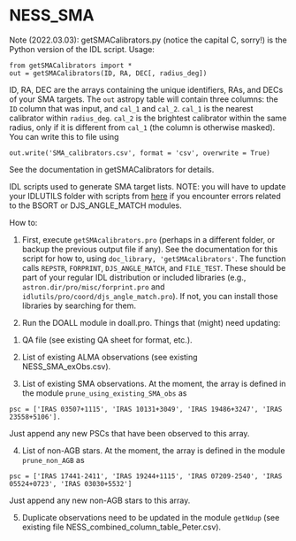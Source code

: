 # NESS_SMA

Note (2022.03.03):
getSMACalibrators.py (notice the capital C, sorry!) is the Python version of the IDL script. Usage:
```
from getSMACalibrators import *
out = getSMACalibrators(ID, RA, DEC[, radius_deg])
```
ID, RA, DEC are the arrays containing the unique identifiers, RAs, and DECs of your SMA targets. The `out` astropy table will contain three columns: the `ID` column that was input, and `cal_1` and `cal_2`. `cal_1` is the nearest calibrator within `radius_deg`. `cal_2` is the brightest calibrator within the same radius, only if it is different from `cal_1` (the column is otherwise masked).
You can write this to file using
```
out.write('SMA_calibrators.csv', format = 'csv', overwrite = True)
```
See the documentation in getSMACalibrators for details.



IDL scripts used to generate SMA target lists.
NOTE: you will have to update your IDLUTILS folder with scripts from [here](http://www.sdss3.org/dr8/software/idlutils_doc.php) if you encounter errors related to the BSORT or DJS_ANGLE_MATCH modules.

How to:
1) First, execute ```getSMAcalibrators.pro``` (perhaps in a different folder, or backup the previous output file if any). See the documentation for this script for how to, using ```doc_library, 'getSMAcalibrators'```.
The function calls ```REPSTR```, ```FORPRINT```, ```DJS_ANGLE_MATCH```, and ```FILE_TEST```. These should be part of your regular IDL distribution or included libraries (e.g., ```astron.dir/pro/misc/forprint.pro``` and ```idlutils/pro/coord/djs_angle_match.pro```). If not, you can install those libraries by searching for them.

2) Run the DOALL module in doall.pro.
Things that (might) need updating:
1. QA file (see existing QA sheet for format, etc.).

2. List of existing ALMA observations (see existing NESS_SMA_exObs.csv).

3. List of existing SMA observations. At the moment, the array is defined in the module ```prune_using_existing_SMA_obs``` as
```
psc = ['IRAS 03507+1115', 'IRAS 10131+3049', 'IRAS 19486+3247', 'IRAS 23558+5106'].
```
Just append any new PSCs that have been observed to this array.

4. List of non-AGB stars. At the moment, the array is defined in the module ```prune_non_AGB``` as
```
psc = ['IRAS 17441-2411', 'IRAS 19244+1115', 'IRAS 07209-2540', 'IRAS 05524+0723', 'IRAS 03030+5532']
```
Just append any new non-AGB stars to this array.

5. Duplicate observations need to be updated in the module ```getNdup``` (see existing file NESS_combined_column_table_Peter.csv).
